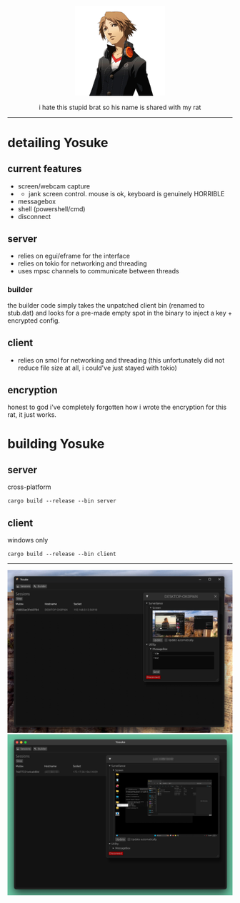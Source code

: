 <p align="center">
    <img alt="Yosuke Hanamura from Persona 4" src="./assets/yosuke.png" width="40%">
</p>
<p align="center">
    i hate this stupid brat so his name is shared with my rat
</p>

---

# detailing Yosuke
## current features
- screen/webcam capture
- - jank screen control. mouse is ok, keyboard is genuinely HORRIBLE
- messagebox
- shell (powershell/cmd)
- disconnect
## server
- relies on egui/eframe for the interface
- relies on tokio for networking and threading
- uses mpsc channels to communicate between threads
### builder
the builder code simply takes the unpatched client bin (renamed to stub.dat) and looks for a pre-made empty spot in the binary to inject a key + encrypted config.
## client
- relies on smol for networking and threading (this unfortunately did not reduce file size at all, i could've just stayed with tokio)
## encryption
honest to god i've completely forgotten how i wrote the encryption for this rat, it just works.

# building Yosuke
## server
cross-platform
```
cargo build --release --bin server
```
## client
windows only
```
cargo build --release --bin client
```

---

<img alt="UI for Yosuke (the RAT) running on Windows" src="./assets/preview.png">
<img alt="UI for Yosuke (the RAT) running on macOS" src="./assets/macOS.png">
